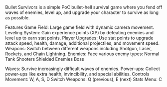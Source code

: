 Bullet Survivors is a simple PoC bullet-hell survival game where you fend off waves of enemies, level up, and upgrade your character to survive as long as possible.

Features
Game Field: Large game field with dynamic camera movement.
Leveling System: Gain experience points (XP) by defeating enemies and level up to earn stat points.
Player Upgrades: Use stat points to upgrade attack speed, health, damage, additional projectiles, and movement speed.
Weapons: Switch between different weapons including Shotgun, Laser, Rockets, and Chain Lightning.
Enemies: Face various enemy types:
Normal
Tank
Shooters
Shielded Enemies
Boss

Waves: Survive increasingly difficult waves of enemies.
Power-ups: Collect power-ups like extra health, invincibility, and special abilities.
Controls
Movement: W, A, S, D
Switch Weapons: Q (previous), E (next)
Stats Menu: C
